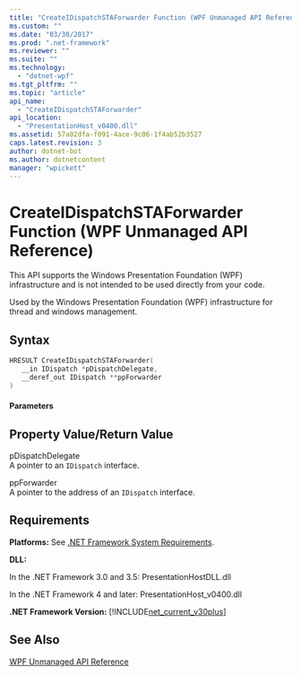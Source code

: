 ```yaml
---
title: "CreateIDispatchSTAForwarder Function (WPF Unmanaged API Reference)"
ms.custom: ""
ms.date: "03/30/2017"
ms.prod: ".net-framework"
ms.reviewer: ""
ms.suite: ""
ms.technology: 
  - "dotnet-wpf"
ms.tgt_pltfrm: ""
ms.topic: "article"
api_name: 
  - "CreateIDispatchSTAForwarder"
api_location: 
  - "PresentationHost_v0400.dll"
ms.assetid: 57a02dfa-f091-4ace-9c06-1f4ab52b3527
caps.latest.revision: 3
author: dotnet-bot
ms.author: dotnetcontent
manager: "wpickett"
---
```

# CreateIDispatchSTAForwarder Function (WPF Unmanaged API Reference)
This API supports the Windows Presentation Foundation (WPF) infrastructure and is not intended to be used directly from your code.  
  
 Used by the Windows Presentation Foundation (WPF) infrastructure for thread and windows management.  
  
## Syntax  
  
```cpp  
HRESULT CreateIDispatchSTAForwarder(  
   __in IDispatch *pDispatchDelegate,   
   __deref_out IDispatch **ppForwarder  
)  
```  
  
#### Parameters  
  
## Property Value/Return Value  
 pDispatchDelegate  
 A pointer to an `IDispatch` interface.  
  
 ppForwarder  
 A pointer to the address of an `IDispatch` interface.  
  
## Requirements  
 **Platforms:** See [.NET Framework System Requirements](../../../../docs/framework/get-started/system-requirements.md).  
  
 **DLL:**  
  
 In the .NET Framework 3.0 and 3.5: PresentationHostDLL.dll  
  
 In the .NET Framework 4 and later: PresentationHost_v0400.dll  
  
 **.NET Framework Version:** [!INCLUDE[net_current_v30plus](../../../../includes/net-current-v30plus-md.md)]  
  
## See Also  
 [WPF Unmanaged API Reference](../../../../docs/framework/wpf/advanced/wpf-unmanaged-api-reference.md)
